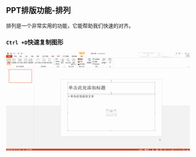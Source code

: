 ## PPT排版功能-排列

排列是一个非常实用的功能，它能帮助我们快速的对齐。



### `Ctrl +D`快速复制图形

![快速复制图形](https://raw.githubusercontent.com/huxiaoning/img/master/20201126231119.gif)